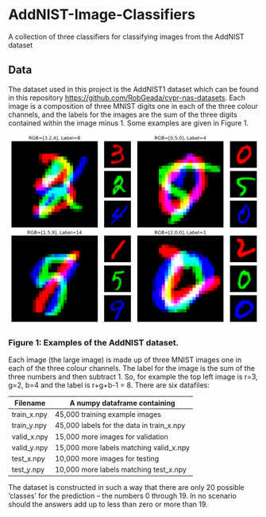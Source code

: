 # AddNIST-Image-Classifiers
A collection of three classifiers for classifying images from the AddNIST dataset  

## Data
The dataset used in this project is the AddNIST1 dataset which can be found in this repository https://github.com/RobGeada/cvpr-nas-datasets.
Each image is a composition of three MNIST digits one in each of the three colour channels, and the labels for the images are the sum of the three digits contained within the image minus 1. Some examples are given in Figure 1.

![Example image](assets/AddNIST-Data-Image.png)
### Figure 1: Examples of the AddNIST dataset.

Each image (the large image) is made up of three MNIST images one in each of the three colour channels. The label for the image is the sum of the three numbers and then subtract 1. So, for example the top left image is r=3, g=2, b=4 and the label is r+g+b-1 = 8. There are six datafiles:

| Filename      | A numpy dataframe containing              |
| ------------- | ----------------------------------------- |
| train_x.npy   | 45,000 training example images            |
| train_y.npy   | 45,000 labels for the data in train_x.npy |
| valid_x.npy   | 15,000 more images for validation         |
| valid_y.npy   | 15,000 more labels matching valid_x.npy   |
| test_x.npy    | 10,000 more images for testing            |
| test_y.npy    |  10,000 more labels matching test_x.npy   |

The dataset is constructed in such a way that there are only 20 possible ‘classes’ for the prediction – the numbers 0 through 19. In no scenario should the answers add up to less than zero or more than 19.
